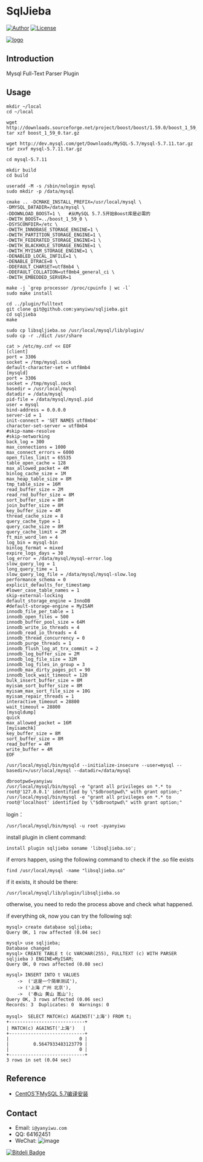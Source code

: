 # SqlJieba

[![Author](https://img.shields.io/badge/author-@yanyiwu-blue.svg?style=flat)](http://yanyiwu.com/) 
[![License](https://img.shields.io/badge/license-MIT-yellow.svg?style=flat)](http://yanyiwu.mit-license.org)

[![logo](http://7viirv.com1.z0.glb.clouddn.com/SqlJiebaLogo-v1.png)](http://yanyiwu.com/work/2016/03/27/mysql-plugin-sqljieba.html)

## Introduction

Mysql Full-Text Parser Plugin

## Usage

```
mkdir ~/local
cd ~/local

wget http://downloads.sourceforge.net/project/boost/boost/1.59.0/boost_1_59_0.tar.gz
tar xzf boost_1_59_0.tar.gz

wget http://dev.mysql.com/get/Downloads/MySQL-5.7/mysql-5.7.11.tar.gz
tar zxvf mysql-5.7.11.tar.gz

cd mysql-5.7.11
```

```
mkdir build
cd build
```

```
useradd -M -s /sbin/nologin mysql
sudo mkdir -p /data/mysql
```

```
cmake .. -DCMAKE_INSTALL_PREFIX=/usr/local/mysql \
-DMYSQL_DATADIR=/data/mysql \
-DDOWNLOAD_BOOST=1 \   #从MySQL 5.7.5开始Boost库是必需的
-DWITH_BOOST=../boost_1_59_0 \
-DSYSCONFDIR=/etc \
-DWITH_INNOBASE_STORAGE_ENGINE=1 \
-DWITH_PARTITION_STORAGE_ENGINE=1 \
-DWITH_FEDERATED_STORAGE_ENGINE=1 \
-DWITH_BLACKHOLE_STORAGE_ENGINE=1 \
-DWITH_MYISAM_STORAGE_ENGINE=1 \
-DENABLED_LOCAL_INFILE=1 \
-DENABLE_DTRACE=0 \
-DDEFAULT_CHARSET=utf8mb4 \
-DDEFAULT_COLLATION=utf8mb4_general_ci \
-DWITH_EMBEDDED_SERVER=1
```

```
make -j `grep processor /proc/cpuinfo | wc -l` 
sudo make install
```

```
cd ../plugin/fulltext 
git clone git@github.com:yanyiwu/sqljieba.git
cd sqljieba
make

sudo cp libsqljieba.so /usr/local/mysql/lib/plugin/
sudo cp -r ./dict /usr/share
```

```
cat > /etc/my.cnf << EOF
[client]
port = 3306
socket = /tmp/mysql.sock
default-character-set = utf8mb4
[mysqld]
port = 3306
socket = /tmp/mysql.sock
basedir = /usr/local/mysql
datadir = /data/mysql
pid-file = /data/mysql/mysql.pid
user = mysql
bind-address = 0.0.0.0
server-id = 1
init-connect = 'SET NAMES utf8mb4'
character-set-server = utf8mb4
#skip-name-resolve
#skip-networking
back_log = 300
max_connections = 1000
max_connect_errors = 6000
open_files_limit = 65535
table_open_cache = 128
max_allowed_packet = 4M
binlog_cache_size = 1M
max_heap_table_size = 8M
tmp_table_size = 16M
read_buffer_size = 2M
read_rnd_buffer_size = 8M
sort_buffer_size = 8M
join_buffer_size = 8M
key_buffer_size = 4M
thread_cache_size = 8
query_cache_type = 1
query_cache_size = 8M
query_cache_limit = 2M
ft_min_word_len = 4
log_bin = mysql-bin
binlog_format = mixed
expire_logs_days = 30
log_error = /data/mysql/mysql-error.log
slow_query_log = 1
long_query_time = 1
slow_query_log_file = /data/mysql/mysql-slow.log
performance_schema = 0
explicit_defaults_for_timestamp
#lower_case_table_names = 1
skip-external-locking
default_storage_engine = InnoDB
#default-storage-engine = MyISAM
innodb_file_per_table = 1
innodb_open_files = 500
innodb_buffer_pool_size = 64M
innodb_write_io_threads = 4
innodb_read_io_threads = 4
innodb_thread_concurrency = 0
innodb_purge_threads = 1
innodb_flush_log_at_trx_commit = 2
innodb_log_buffer_size = 2M
innodb_log_file_size = 32M
innodb_log_files_in_group = 3
innodb_max_dirty_pages_pct = 90
innodb_lock_wait_timeout = 120
bulk_insert_buffer_size = 8M
myisam_sort_buffer_size = 8M
myisam_max_sort_file_size = 10G
myisam_repair_threads = 1
interactive_timeout = 28800
wait_timeout = 28800
[mysqldump]
quick
max_allowed_packet = 16M
[myisamchk]
key_buffer_size = 8M
sort_buffer_size = 8M
read_buffer = 4M
write_buffer = 4M
EOF
```

```
/usr/local/mysql/bin/mysqld --initialize-insecure --user=mysql --basedir=/usr/local/mysql --datadir=/data/mysql
```

```
dbrootpwd=yanyiwu
/usr/local/mysql/bin/mysql -e "grant all privileges on *.* to root@'127.0.0.1' identified by \"$dbrootpwd\" with grant option;"
/usr/local/mysql/bin/mysql -e "grant all privileges on *.* to root@'localhost' identified by \"$dbrootpwd\" with grant option;"
```

login：

```
/usr/local/mysql/bin/mysql -u root -pyanyiwu
```

install plugin in client command:

```
install plugin sqljieba soname 'libsqljieba.so';
```

if errors happen, using the following command to check if the .so file exists

```
find /usr/local/mysql -name "libsqljieba.so"
```

if it exists, it should be there:

```
/usr/local/mysql/lib/plugin/libsqljieba.so
```

otherwise, you need to redo the process above and check what happened.

if everything ok, now you can try the following sql:

```
mysql> create database sqljieba;
Query OK, 1 row affected (0.04 sec)

mysql> use sqljieba;
Database changed
mysql> CREATE TABLE t (c VARCHAR(255), FULLTEXT (c) WITH PARSER sqljieba ) ENGINE=MyISAM;
Query OK, 0 rows affected (0.08 sec)

mysql> INSERT INTO t VALUES
    ->  ('这是一个简单测试'),
    -> ('上海 广州 北京'),
    ->  ('泰山 黄山 嵩山');
Query OK, 3 rows affected (0.06 sec)
Records: 3  Duplicates: 0  Warnings: 0

mysql>  SELECT MATCH(c) AGAINST('上海') FROM t;
+----------------------------+
| MATCH(c) AGAINST('上海')   |
+----------------------------+
|                          0 |
|         0.5647933483123779 |
|                          0 |
+----------------------------+
3 rows in set (0.04 sec)
```

## Reference

+ [CentOS下MySQL 5.7编译安装](https://blog.linuxeye.com/432.html)

## Contact

+ Email: `i@yanyiwu.com`
+ QQ: 64162451
+ WeChat: ![image](http://7viirv.com1.z0.glb.clouddn.com/5a7d1b5c0d_yanyiwu_personal_qrcodes.jpg)


[![Bitdeli Badge](https://d2weczhvl823v0.cloudfront.net/yanyiwu/sqljieba/trend.png)](https://bitdeli.com/free "Bitdeli Badge")

